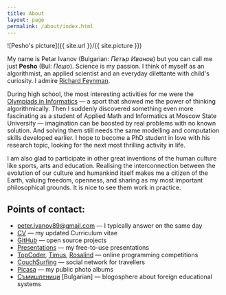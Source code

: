 ```yaml
---
title: About
layout: page
permalink: /about/index.html
---
```

![Pesho's picture]({{ site.url }}/{{ site.picture }})

My name is Petar Ivanov (Bulgarian: _Петър Иванов_) but you can call me just **Pesho** (Bul: _Пешо_). Science is my passion. I think of myself as an algorithmist, an applied scientist and an everyday dilettante with child's curiosity. I admire [Richard Feynman]. <!--- Add more idols -->

During high school, the most interesting activities for me were the [Olympiads in Informatics] — a sport that showed me the power of thinking algorithmically. Then I suddenly discovered something even more fascinating as a student of Applied Math and Informatics at Moscow State University — imagination can be boosted by real problems with no known solution. And solving them still needs the same modelling and computation skills developed earlier. I hope to become a PhD student in love with his research topic, looking for the next most thrilling activity in life.

I am also glad to participate in other great inventions of the human culture like sports, arts and education. Realising the interconnection between the evolution of our culture and humankind itself makes me a citizen of the Earth, valuing freedom, openness, and sharing as my most important philosophical grounds. It is nice to see them work in practice.

[Richard Feynman]: https://en.wikipedia.org/wiki/Richard_Feynman
[Olympiads in Informatics]: https://en.wikipedia.org/wiki/International_Olympiad_in_Informatics

## Points of contact:
* <a href="mailto:peter.ivanov89+site@gmail.com?Subject=First%20contact">peter.ivanov89@gmail.com</a> — I typically answer on the same day
* <a href="https://github.com/petar-ivanov/cv/raw/master/CV-Petar-Ivanov.pdf">CV</a> — my updated Curriculum vitae
* <a href="https://github.com/petar-ivanov/">GitHub</a> — open source projects
* <a href="https://github.com/petar-ivanov/presentations">Presentations</a> — my free-to-use presentations
* <a href="http://www.topcoder.com/tc?module=MemberProfile&amp;cr=10205233">TopCoder</a>, <a href="http://acm.timus.ru/author.aspx?id=30642">Timus</a>, <a href="http://rosalind.info/users/cheater_no1/">Rosalind</a> — online programming competitions
* <a href="http://www.couchsurfing.org/people/pesho/">CouchSurfing</a> — social network for travellers
* <a href="http://picasaweb.google.com/peter.ivanov89">Picasa</a> — my public photo albums
* <a href="http://students-abroad.info">Съмишленици</a> [Bulgarian] — blogosphere about foreign educational systems

